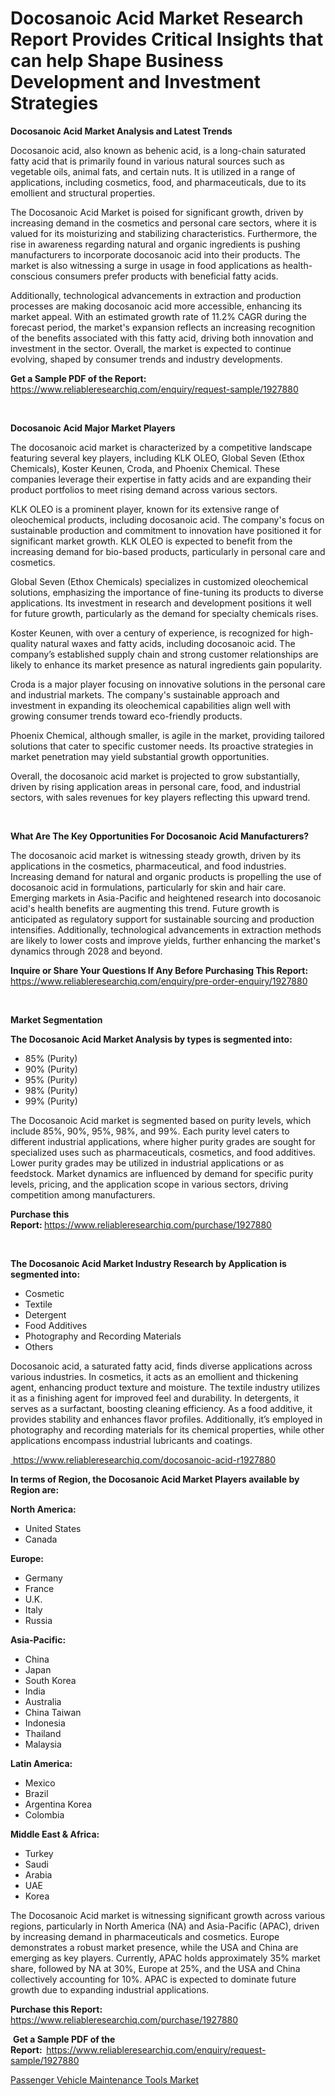 <p><h1>Docosanoic Acid Market Research Report Provides Critical Insights that can help Shape Business Development and Investment Strategies</h1></p><p><strong>Docosanoic Acid Market Analysis and Latest Trends</strong></p>
<p><p>Docosanoic acid, also known as behenic acid, is a long-chain saturated fatty acid that is primarily found in various natural sources such as vegetable oils, animal fats, and certain nuts. It is utilized in a range of applications, including cosmetics, food, and pharmaceuticals, due to its emollient and structural properties.</p><p>The Docosanoic Acid Market is poised for significant growth, driven by increasing demand in the cosmetics and personal care sectors, where it is valued for its moisturizing and stabilizing characteristics. Furthermore, the rise in awareness regarding natural and organic ingredients is pushing manufacturers to incorporate docosanoic acid into their products. The market is also witnessing a surge in usage in food applications as health-conscious consumers prefer products with beneficial fatty acids.</p><p>Additionally, technological advancements in extraction and production processes are making docosanoic acid more accessible, enhancing its market appeal. With an estimated growth rate of 11.2% CAGR during the forecast period, the market's expansion reflects an increasing recognition of the benefits associated with this fatty acid, driving both innovation and investment in the sector. Overall, the market is expected to continue evolving, shaped by consumer trends and industry developments.</p></p>
<p><strong>Get a Sample PDF of the Report:&nbsp;</strong> <a href="https://www.reliableresearchiq.com/enquiry/request-sample/1927880?utm_campaign=3318&utm_medium=2&utm_source=Github&utm_content=ia&utm_term=28032025&utm_id=docosanoic-acid">https://www.reliableresearchiq.com/enquiry/request-sample/1927880</a></p>
<p>&nbsp;</p>
<p><strong>Docosanoic Acid Major Market Players</strong></p>
<p><p>The docosanoic acid market is characterized by a competitive landscape featuring several key players, including KLK OLEO, Global Seven (Ethox Chemicals), Koster Keunen, Croda, and Phoenix Chemical. These companies leverage their expertise in fatty acids and are expanding their product portfolios to meet rising demand across various sectors.</p><p>KLK OLEO is a prominent player, known for its extensive range of oleochemical products, including docosanoic acid. The company's focus on sustainable production and commitment to innovation have positioned it for significant market growth. KLK OLEO is expected to benefit from the increasing demand for bio-based products, particularly in personal care and cosmetics.</p><p>Global Seven (Ethox Chemicals) specializes in customized oleochemical solutions, emphasizing the importance of fine-tuning its products to diverse applications. Its investment in research and development positions it well for future growth, particularly as the demand for specialty chemicals rises.</p><p>Koster Keunen, with over a century of experience, is recognized for high-quality natural waxes and fatty acids, including docosanoic acid. The company’s established supply chain and strong customer relationships are likely to enhance its market presence as natural ingredients gain popularity.</p><p>Croda is a major player focusing on innovative solutions in the personal care and industrial markets. The company's sustainable approach and investment in expanding its oleochemical capabilities align well with growing consumer trends toward eco-friendly products.</p><p>Phoenix Chemical, although smaller, is agile in the market, providing tailored solutions that cater to specific customer needs. Its proactive strategies in market penetration may yield substantial growth opportunities.</p><p>Overall, the docosanoic acid market is projected to grow substantially, driven by rising application areas in personal care, food, and industrial sectors, with sales revenues for key players reflecting this upward trend.</p></p>
<p>&nbsp;</p>
<p><strong>What Are The Key Opportunities For Docosanoic Acid Manufacturers?</strong></p>
<p><p>The docosanoic acid market is witnessing steady growth, driven by its applications in the cosmetics, pharmaceutical, and food industries. Increasing demand for natural and organic products is propelling the use of docosanoic acid in formulations, particularly for skin and hair care. Emerging markets in Asia-Pacific and heightened research into docosanoic acid's health benefits are augmenting this trend. Future growth is anticipated as regulatory support for sustainable sourcing and production intensifies. Additionally, technological advancements in extraction methods are likely to lower costs and improve yields, further enhancing the market's dynamics through 2028 and beyond.</p></p>
<p><strong>Inquire or Share Your Questions If Any Before Purchasing This Report:</strong> <a href="https://www.reliableresearchiq.com/enquiry/pre-order-enquiry/1927880?utm_campaign=3318&utm_medium=2&utm_source=Github&utm_content=ia&utm_term=28032025&utm_id=docosanoic-acid">https://www.reliableresearchiq.com/enquiry/pre-order-enquiry/1927880</a></p>
<p>&nbsp;</p>
<p><strong>Market Segmentation</strong></p>
<p><strong>The Docosanoic Acid Market Analysis by types is segmented into:</strong></p>
<p><ul><li>85% (Purity)</li><li>90% (Purity)</li><li>95% (Purity)</li><li>98% (Purity)</li><li>99% (Purity)</li></ul></p>
<p><p>The Docosanoic Acid market is segmented based on purity levels, which include 85%, 90%, 95%, 98%, and 99%. Each purity level caters to different industrial applications, where higher purity grades are sought for specialized uses such as pharmaceuticals, cosmetics, and food additives. Lower purity grades may be utilized in industrial applications or as feedstock. Market dynamics are influenced by demand for specific purity levels, pricing, and the application scope in various sectors, driving competition among manufacturers.</p></p>
<p><strong>Purchase this Report:&nbsp;</strong><a href="https://www.reliableresearchiq.com/purchase/1927880?utm_campaign=3318&utm_medium=2&utm_source=Github&utm_content=ia&utm_term=28032025&utm_id=docosanoic-acid">https://www.reliableresearchiq.com/purchase/1927880</a></p>
<p>&nbsp;</p>
<p><strong>The Docosanoic Acid Market Industry Research by Application is segmented into:</strong></p>
<p><ul><li>Cosmetic</li><li>Textile</li><li>Detergent</li><li>Food Additives</li><li>Photography and Recording Materials</li><li>Others</li></ul></p>
<p><p>Docosanoic acid, a saturated fatty acid, finds diverse applications across various industries. In cosmetics, it acts as an emollient and thickening agent, enhancing product texture and moisture. The textile industry utilizes it as a finishing agent for improved feel and durability. In detergents, it serves as a surfactant, boosting cleaning efficiency. As a food additive, it provides stability and enhances flavor profiles. Additionally, it’s employed in photography and recording materials for its chemical properties, while other applications encompass industrial lubricants and coatings.</p></p>
<p><a href="https://www.reliableresearchiq.com/docosanoic-acid-r1927880?utm_campaign=3318&utm_medium=2&utm_source=Github&utm_content=ia&utm_term=28032025&utm_id=docosanoic-acid">&nbsp;https://www.reliableresearchiq.com/docosanoic-acid-r1927880</a></p>
<p><strong>In terms of Region, the Docosanoic Acid Market Players available by Region are:</strong></p>
<p>
    <p> <strong> North America: </strong>
        <ul>
            <li>United States</li>
            <li>Canada</li>
        </ul>
        </p> 
    <p> <strong> Europe: </strong>
        <ul>
            <li>Germany</li>
            <li>France</li>
            <li>U.K.</li>
            <li>Italy</li>
            <li>Russia</li>
        </ul>
        </p> 
    <p> <strong> Asia-Pacific: </strong>
        <ul>
            <li>China</li>
            <li>Japan</li>
            <li>South Korea</li>
            <li>India</li>
            <li>Australia</li>
            <li>China Taiwan</li>
            <li>Indonesia</li>
            <li>Thailand</li>
            <li>Malaysia</li>
        </ul>
        </p> 
    <p> <strong> Latin America: </strong>
        <ul>
            <li>Mexico</li>
            <li>Brazil</li>
            <li>Argentina Korea</li>
            <li>Colombia</li>
        </ul>
        </p> 
    <p> <strong> Middle East & Africa: </strong>
        <ul>
            <li>Turkey</li>
            <li>Saudi</li>
            <li>Arabia</li>
            <li>UAE</li>
            <li>Korea</li>
        </ul>
    </p>
    </p>
<p><p>The Docosanoic Acid market is witnessing significant growth across various regions, particularly in North America (NA) and Asia-Pacific (APAC), driven by increasing demand in pharmaceuticals and cosmetics. Europe demonstrates a robust market presence, while the USA and China are emerging as key players. Currently, APAC holds approximately 35% market share, followed by NA at 30%, Europe at 25%, and the USA and China collectively accounting for 10%. APAC is expected to dominate future growth due to expanding industrial applications.</p></p>
<p><strong>Purchase this Report: </strong><a href="https://www.reliableresearchiq.com/purchase/1927880?utm_campaign=3318&utm_medium=2&utm_source=Github&utm_content=ia&utm_term=28032025&utm_id=docosanoic-acid">https://www.reliableresearchiq.com/purchase/1927880</a></p>
<p>&nbsp;<strong>Get a Sample PDF of the Report:&nbsp;&nbsp;</strong><a href="https://www.reliableresearchiq.com/enquiry/request-sample/1927880?utm_campaign=3318&utm_medium=2&utm_source=Github&utm_content=ia&utm_term=28032025&utm_id=docosanoic-acid">https://www.reliableresearchiq.com/enquiry/request-sample/1927880</a></p>
<p><strong></strong></p>
<p><p><a href="https://github.com/kalsirollija/Market-Research-Report-List-1/blob/main/passenger-vehicle-maintenance-tools-market.md?utm_campaign=3318&utm_medium=2&utm_source=Github&utm_content=ia&utm_term=28032025&utm_id=docosanoic-acid">Passenger Vehicle Maintenance Tools Market</a></p></p>